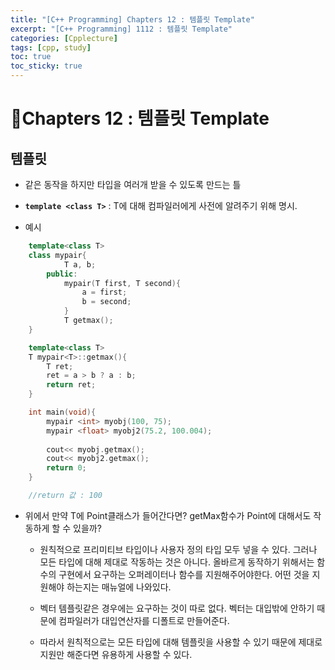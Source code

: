 ```yaml
---
title: "[C++ Programming] Chapters 12 : 템플릿 Template"
excerpt: "[C++ Programming] 1112 : 템플릿 Template"
categories: [Cpplecture]
tags: [cpp, study]
toc: true
toc_sticky: true
---
```


# 🏫Chapters 12 : 템플릿 Template 

## 템플릿

+ 같은 동작을 하지만 타입을 여러개 받을 수 있도록 만드는 틀

+ **`template <class T>`** : T에 대해 컴파일러에게 사전에 알려주기 위해 명시.

+ 예시

```cpp
    template<class T>
    class mypair{
            T a, b;
        public:
            mypair(T first, T second){
                a = first;
                b = second;
            }
            T getmax();
    }

    template<class T>
    T mypair<T>::getmax(){
        T ret;
        ret = a > b ? a : b;
        return ret;
    }

    int main(void){
        mypair <int> myobj(100, 75);
        mypair <float> myobj2(75.2, 100.004);
        
        cout<< myobj.getmax();
        cout<< myobj2.getmax();
        return 0;
    }

    //return 값 : 100
```
  + 위에서 만약 T에 Point클래스가 들어간다면? getMax함수가 Point에 대해서도 작동하게 할 수 있을까?
    + 원칙적으로 프리미티브 타입이나 사용자 정의 타입 모두 넣을 수 있다. 그러나 모든 타입에 대해 제대로 작동하는 것은 아니다. 올바르게 동작하기 위해서는 함수의 구현에서 요구하는 오퍼레이터나 함수를 지원해주어야한다. 어떤 것을 지원해야 하는지는 매뉴얼에 나와있다.
    + 벡터 템플릿같은 경우에는 요구하는 것이 따로 없다. 벡터는 대입밖에 안하기 때문에 컴파일러가 대입연산자를 디폴트로 만들어준다. 

    + 따라서 원칙적으로는 모든 타입에 대해 템플릿을 사용할 수 있기 때문에 제대로 지원만 해준다면 유용하게 사용할 수 있다.